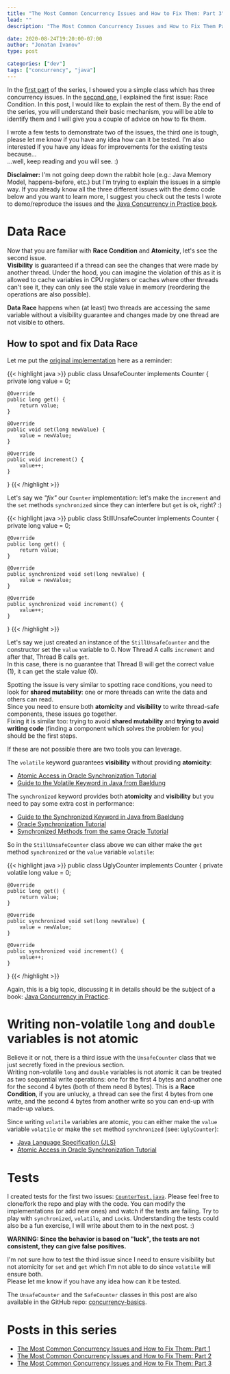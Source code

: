```yaml
---
title: "The Most Common Concurrency Issues and How to Fix Them: Part 3"
lead: ""
description: "The Most Common Concurrency Issues and How to Fix Them Part 3"

date: 2020-08-24T19:20:00-07:00
author: "Jonatan Ivanov"
type: post

categories: ["dev"]
tags: ["concurrency", "java"]
---
```


In the [first part](/posts/the-most-common-concurrency-issues-and-how-to-fix-them-part-1/) of the series, I showed you a simple class which has three concurrency issues. In the [second one](/posts/the-most-common-concurrency-issues-and-how-to-fix-them-part-2/), I explained the first issue: Race Condition. In this post, I would like to explain the rest of them.
By the end of the series, you will understand their basic mechanism, you will be able to identify them and I will give you a couple of advice on how to fix them.

I wrote a few tests to demonstrate two of the issues, the third one is tough, please let me know if you have any idea how can it be tested. I'm also interested if you have any ideas for improvements for the existing tests because…  
…well, keep reading and you will see. :)

<!--more-->

**Disclaimer:** I'm not going deep down the rabbit hole (e.g.: Java Memory Model, happens-before, etc.) but I'm trying to explain the issues in a simple way. If you already know all the three different issues with the demo code below and you want to learn more, I suggest you check out the tests I wrote to demo/reproduce the issues and the [Java Concurrency in Practice book](https://jcip.net/).

# Data Race

Now that you are familiar with **Race Condition** and **Atomicity**, let's see the second issue.  
**Visibility** is guaranteed if a thread can see the changes that were made by another thread. Under the hood, you can imagine the violation of this as it is allowed to cache variables in CPU registers or caches where other threads can't see it, they can only see the stale value in memory (reordering the operations are also possible).

**Data Race** happens when (at least) two threads are accessing the same variable without a visibility guarantee and changes made by one thread are not visible to others.

## How to spot and fix Data Race

Let me put the [original implementation](/posts/the-most-common-concurrency-issues-and-how-to-fix-them-part-1) here as a reminder:

{{< highlight java >}}
public class UnsafeCounter implements Counter {
    private long value = 0;

    @Override
    public long get() {
        return value;
    }

    @Override
    public void set(long newValue) {
        value = newValue;
    }

    @Override
    public void increment() {
        value++;
    }
}
{{< /highlight >}}

Let's say we *"fix"* our `Counter` implementation: let's make the `increment` and the `set` methods `synchronized` since they can interfere but `get` is ok, right? :)

{{< highlight java >}}
public class StillUnsafeCounter implements Counter {
    private long value = 0;

    @Override
    public long get() {
        return value;
    }

    @Override
    public synchronized void set(long newValue) {
        value = newValue;
    }

    @Override
    public synchronized void increment() {
        value++;
    }
}
{{< /highlight >}}

Let's say we just created an instance of the `StillUnsafeCounter` and the constructor set the `value` variable to 0. Now Thread A calls `increment` and after that, Thread B calls `get`.  
In this case, there is no guarantee that Thread B will get the correct value (1), it can get the stale value (0).

Spotting the issue is very similar to spotting race conditions, you need to look for **shared mutability**: one or more threads can write the data and others can read.  
Since you need to ensure both **atomicity** and **visibility** to write thread-safe components, these issues go together.  
Fixing it is similar too: trying to avoid **shared mutability** and **trying to avoid writing code** (finding a component which solves the problem for you) should be the first steps.

If these are not possible there are two tools you can leverage.

The `volatile` keyword guarantees **visibility** without providing **atomicity**:
- [Atomic Access in Oracle Synchronization Tutorial](https://docs.oracle.com/javase/tutorial/essential/concurrency/atomic.html)
- [Guide to the Volatile Keyword in Java from Baeldung](https://www.baeldung.com/java-volatile)

The `synchronized` keyword provides both **atomicity** and **visibility** but you need to pay some extra cost in performance:
- [Guide to the Synchronized Keyword in Java from Baeldung](https://www.baeldung.com/java-synchronized)
- [Oracle Synchronization Tutorial](https://docs.oracle.com/javase/tutorial/essential/concurrency/sync.html)
- [Synchronized Methods from the same Oracle Tutorial](https://docs.oracle.com/javase/tutorial/essential/concurrency/syncmeth.html)

So in the `StillUnsafeCounter` class above we can either make the `get` method `synchronized` or the `value` variable `volatile`:

{{< highlight java >}}
public class UglyCounter implements Counter {
    private volatile long value = 0;

    @Override
    public long get() {
        return value;
    }

    @Override
    public synchronized void set(long newValue) {
        value = newValue;
    }

    @Override
    public synchronized void increment() {
        value++;
    }
}
{{< /highlight >}}

Again, this is a big topic, discussing it in details should be the subject of a book: [Java Concurrency in Practice](https://jcip.net/).

# Writing non-volatile `long` and `double` variables is not atomic

Believe it or not, there is a third issue with the `UnsafeCounter` class that we just secretly fixed in the previous section.  
Writing non-volatile `long` and `double` variables is not atomic it can be treated as two sequential write operations: one for the first 4 bytes and another one for the second 4 bytes (both of them need 8 bytes).
This is a **Race Condition**, if you are unlucky, a thread can see the first 4 bytes from one write, and the second 4 bytes from another write so you can end-up with made-up values.

Since writing `volatile` variables are atomic, you can either make the `value` variable `volatile` or make the `set` method `synchronized` (see: `UglyCounter`):

- [Java Language Specification (JLS)](https://docs.oracle.com/javase/specs/jls/se11/html/jls-17.html#jls-17.7)
- [Atomic Access in Oracle Synchronization Tutorial](https://docs.oracle.com/javase/tutorial/essential/concurrency/atomic.html)

# Tests

I created tests for the first two issues: [`CounterTest.java`](https://github.com/jonatan-ivanov/concurrency-basics/blob/master/src/test/java/org/example/concurrent/CounterTest.java).
Please feel free to clone/fork the repo and play with the code. You can modify the implementations (or add new ones) and watch if the tests are failing. Try to play with `synchronized`, `volatile`, and `Lock`s.
Understanding the tests could also be a fun exercise, I will write about them to in the next post. :)

**WARNING: Since the behavior is based on "luck", the tests are not consistent, they can give false positives.**

I'm not sure how to test the third issue since I need to ensure visibility but not atomicity for `set` and `get` which I'm not able to do since `volatile` will ensure both.  
Please let me know if you have any idea how can it be tested.

The `UnsafeCounter` and the `SafeCounter` classes in this post are also available in the GitHub repo: [concurrency-basics](https://github.com/jonatan-ivanov/concurrency-basics).

# Posts in this series

- [The Most Common Concurrency Issues and How to Fix Them: Part 1](/posts/the-most-common-concurrency-issues-and-how-to-fix-them-part-1)
- [The Most Common Concurrency Issues and How to Fix Them: Part 2](/posts/the-most-common-concurrency-issues-and-how-to-fix-them-part-2)
- [The Most Common Concurrency Issues and How to Fix Them: Part 3](/posts/the-most-common-concurrency-issues-and-how-to-fix-them-part-3)
